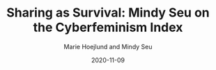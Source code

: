 ---
title: 'Sharing as Survival: Mindy Seu on the Cyberfeminism Index'
author: Marie Hoejlund and Mindy Seu
link: "https://walkerart.org/magazine/sharing-as-survival-mindy-seu-cyberfeminism-index"
date: 2020-11-09
---